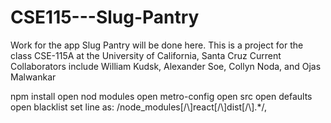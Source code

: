 # CSE115---Slug-Pantry
Work for the app Slug Pantry will be done here. This is a project for the class CSE-115A at the University of California, Santa Cruz
Current Collaborators include William Kudsk, Alexander Soe, Collyn Noda, and Ojas Malwankar

npm install
open nod modules
  open metro-config
    open src
        open defaults
          open blacklist
            set line as:
            /node_modules[\/\\]react[\/\\]dist[\/\\].*/,
